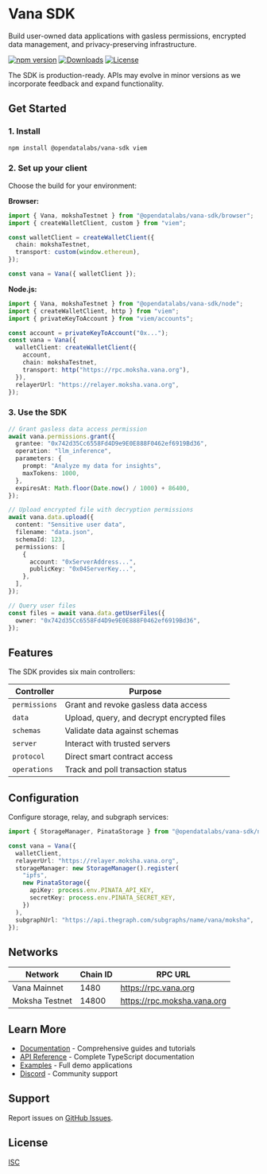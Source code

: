 # Vana SDK

Build user-owned data applications with gasless permissions, encrypted data management, and privacy-preserving infrastructure.

[![npm version](https://img.shields.io/npm/v/@opendatalabs/vana-sdk)](https://www.npmjs.com/package/@opendatalabs/vana-sdk)
[![Downloads](https://img.shields.io/npm/dm/@opendatalabs/vana-sdk)](https://www.npmjs.com/package/@opendatalabs/vana-sdk)
[![License](https://img.shields.io/npm/l/@opendatalabs/vana-sdk)](https://opensource.org/licenses/ISC)

The SDK is production-ready. APIs may evolve in minor versions as we incorporate feedback and expand functionality.

## Get Started

### 1. Install

```bash
npm install @opendatalabs/vana-sdk viem
```

### 2. Set up your client

Choose the build for your environment:

**Browser:**

```typescript
import { Vana, mokshaTestnet } from "@opendatalabs/vana-sdk/browser";
import { createWalletClient, custom } from "viem";

const walletClient = createWalletClient({
  chain: mokshaTestnet,
  transport: custom(window.ethereum),
});

const vana = Vana({ walletClient });
```

**Node.js:**

```typescript
import { Vana, mokshaTestnet } from "@opendatalabs/vana-sdk/node";
import { createWalletClient, http } from "viem";
import { privateKeyToAccount } from "viem/accounts";

const account = privateKeyToAccount("0x...");
const vana = Vana({
  walletClient: createWalletClient({
    account,
    chain: mokshaTestnet,
    transport: http("https://rpc.moksha.vana.org"),
  }),
  relayerUrl: "https://relayer.moksha.vana.org",
});
```

### 3. Use the SDK

```typescript
// Grant gasless data access permission
await vana.permissions.grant({
  grantee: "0x742d35Cc6558Fd4D9e9E0E888F0462ef6919Bd36",
  operation: "llm_inference",
  parameters: {
    prompt: "Analyze my data for insights",
    maxTokens: 1000,
  },
  expiresAt: Math.floor(Date.now() / 1000) + 86400,
});

// Upload encrypted file with decryption permissions
await vana.data.upload({
  content: "Sensitive user data",
  filename: "data.json",
  schemaId: 123,
  permissions: [
    {
      account: "0xServerAddress...",
      publicKey: "0x04ServerKey...",
    },
  ],
});

// Query user files
const files = await vana.data.getUserFiles({
  owner: "0x742d35Cc6558Fd4D9e9E0E888F0462ef6919Bd36",
});
```

## Features

The SDK provides six main controllers:

| Controller    | Purpose                                      |
| ------------- | -------------------------------------------- |
| `permissions` | Grant and revoke gasless data access         |
| `data`        | Upload, query, and decrypt encrypted files   |
| `schemas`     | Validate data against schemas                |
| `server`      | Interact with trusted servers                |
| `protocol`    | Direct smart contract access                 |
| `operations`  | Track and poll transaction status            |

## Configuration

Configure storage, relay, and subgraph services:

```typescript
import { StorageManager, PinataStorage } from "@opendatalabs/vana-sdk/node";

const vana = Vana({
  walletClient,
  relayerUrl: "https://relayer.moksha.vana.org",
  storageManager: new StorageManager().register(
    "ipfs",
    new PinataStorage({
      apiKey: process.env.PINATA_API_KEY,
      secretKey: process.env.PINATA_SECRET_KEY,
    })
  ),
  subgraphUrl: "https://api.thegraph.com/subgraphs/name/vana/moksha",
});
```

## Networks

| Network        | Chain ID | RPC URL                     |
| -------------- | -------- | --------------------------- |
| Vana Mainnet   | 1480     | https://rpc.vana.org        |
| Moksha Testnet | 14800    | https://rpc.moksha.vana.org |

## Learn More

- [Documentation](https://docs.vana.org/sdk) - Comprehensive guides and tutorials
- [API Reference](https://vana-com.github.io/vana-sdk) - Complete TypeScript documentation
- [Examples](https://github.com/vana-com/vana-sdk/tree/main/examples) - Full demo applications
- [Discord](https://discord.gg/vanabuilders) - Community support

## Support

Report issues on [GitHub Issues](https://github.com/vana-com/vana-sdk/issues).

## License

[ISC](https://opensource.org/licenses/ISC)
